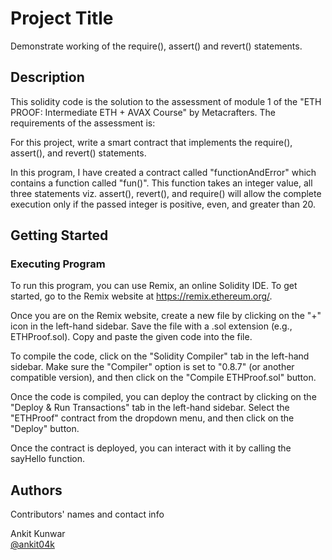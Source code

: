 # Project Title

Demonstrate working of the require(), assert() and revert() statements.

## Description

This solidity code is the solution to the assessment of module 1 of the "ETH PROOF: Intermediate ETH + AVAX Course" by Metacrafters. The requirements of the assessment is:

For this project, write a smart contract that implements the require(), assert(), and revert() statements.

In this program, I have created a contract called "functionAndError" which contains a function called "fun()". This function takes an integer value, all three statements viz. assert(), revert(), and require() will allow the complete execution only if the passed integer is positive, even, and greater than 20.

## Getting Started

### Executing Program

To run this program, you can use Remix, an online Solidity IDE. To get started, go to the Remix website at https://remix.ethereum.org/.

Once you are on the Remix website, create a new file by clicking on the "+" icon in the left-hand sidebar. Save the file with a .sol extension (e.g., ETHProof.sol). Copy and paste the given code into the file.

To compile the code, click on the "Solidity Compiler" tab in the left-hand sidebar. Make sure the "Compiler" option is set to "0.8.7" (or another compatible version), and then click on the "Compile ETHProof.sol" button.

Once the code is compiled, you can deploy the contract by clicking on the "Deploy & Run Transactions" tab in the left-hand sidebar. Select the "ETHProof" contract from the dropdown menu, and then click on the "Deploy" button.

Once the contract is deployed, you can interact with it by calling the sayHello function. 

## Authors

Contributors' names and contact info

Ankit Kunwar  
[@ankit04k](https://twitter.com/Ankit04K)
